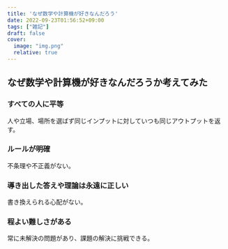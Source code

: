 ```yaml
---
title: 'なぜ数学や計算機が好きなんだろう'
date: 2022-09-23T01:56:52+09:00
tags: ["雑記"]
draft: false
cover:
  image: "img.png"
  relative: true
---
```


## なぜ数学や計算機が好きなんだろうか考えてみた

### すべての人に平等
人や立場、場所を選ばず同じインプットに対していつも同じアウトプットを返す。
### ルールが明確
不条理や不正義がない。
### 導き出した答えや理論は永遠に正しい
書き換えられる心配がない。
### 程よい難しさがある
常に未解決の問題があり、課題の解決に挑戦できる。
